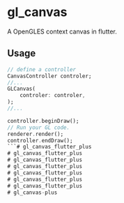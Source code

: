 # gl_canvas

A OpenGLES context canvas in flutter.

## Usage

```dart
// define a controller
CanvasController controler;
//...
GLCanvas(
    controler: controler,
);
//...

controller.beginDraw();
// Run your GL code.
renderer.render();
controller.endDraw();
```# gl_canvas_flutter_plus
# gl_canvas_flutter_plus
# gl_canvas_flutter_plus
# gl_canvas_flutter_plus
# gl_canvas_flutter_plus
# gl_canvas_flutter_plus
# gl_canvas_flutter_plus
# gl_canvas-plus
